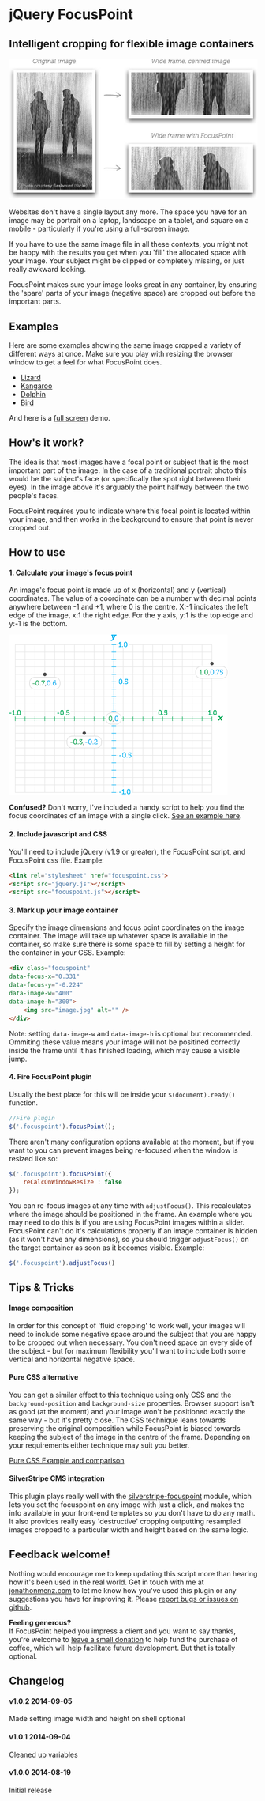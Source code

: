 # jQuery FocusPoint

## Intelligent cropping for flexible image containers

![image](demos/img/demo.jpg?raw=true)

Websites don't have a single layout any more. The space you have for an image may be portrait on a laptop, landscape on a tablet, and square on a mobile - particularly if you're using a full-screen image.

If you have to use the same image file in all these contexts, you might not be happy with the results you get when you 'fill' the allocated space with your image. Your subject might be clipped or completely missing, or just really awkward looking.

FocusPoint makes sure your image looks great in any container, by ensuring the 'spare' parts of your image (negative space) are cropped out before the important parts.

## Examples

Here are some examples showing the same image cropped a variety of different ways at once. Make sure you play with resizing the browser window to get a feel for what FocusPoint does.

* 	[Lizard](http://jonom.github.io/jquery-focuspoint/demos/grid/lizard.html)
* 	[Kangaroo](http://jonom.github.io/jquery-focuspoint/demos/grid/kangaroo.html)
* 	[Dolphin](http://jonom.github.io/jquery-focuspoint/demos/grid/dolphin.html)
* 	[Bird](http://jonom.github.io/jquery-focuspoint/demos/grid/bird.html)

And here is a [full screen](http://jonom.github.io/jquery-focuspoint/demos/full-screen/index.html) demo.

## How's it work?

The idea is that most images have a focal point or subject that is the most important part of the image. In the case of a traditional portrait photo this would be the subject's face (or specifically the spot right between their eyes). In the image above it's arguably the point halfway between the two people's faces.

FocusPoint requires you to indicate where this focal point is located within your image, and then works in the background to ensure that point is never cropped out.


## How to use

#### 1. Calculate your image's focus point

An image's focus point is made up of x (horizontal) and y (vertical) coordinates. The value of a coordinate can be a number with decimal points anywhere between -1 and +1, where 0 is the centre. X:-1 indicates the left edge of the image, x:1 the right edge. For the y axis, y:1 is the top edge and y:-1 is the bottom.

![image](demos/img/grid.png?raw=true)

**Confused?** Don't worry, I've included a handy script to help you find the focus coordinates of an image with a single click. [See an example here](http://jonom.github.io/jquery-focuspoint/demos/helper/index.html).

#### 2. Include javascript and CSS

You'll need to include jQuery (v1.9 or greater), the FocusPoint script, and FocusPoint css file. Example:

```html
<link rel="stylesheet" href="focuspoint.css">
<script src="jquery.js"></script>
<script src="focuspoint.js"></script>
```

#### 3. Mark up your image container

Specify the image dimensions and focus point coordinates on the image container. The image will take up whatever space is available in the container, so make sure there is some space to fill by setting a height for the container in your CSS. Example:

```html
<div class="focuspoint"
data-focus-x="0.331"
data-focus-y="-0.224"
data-image-w="400"
data-image-h="300">
	<img src="image.jpg" alt="" />
</div>
```

Note: setting `data-image-w` and `data-image-h` is optional but recommended. Ommiting these value means your image will not be positined correctly inside the frame until it has finished loading, which may cause a visible jump.

#### 4. Fire FocusPoint plugin

Usually the best place for this will be inside your `$(document).ready()` function.

```javascript
//Fire plugin
$('.focuspoint').focusPoint();
```

There aren't many configuration options available at the moment, but if you want to you can prevent images being re-focused when the window is resized like so:

```javascript
$('.focuspoint').focusPoint({
	reCalcOnWindowResize : false
});
```

You can re-focus images at any time with `adjustFocus()`. This recalculates where the image should be positioned in the frame. An example where you may need to do this is if you are using FocusPoint images within a slider. FocusPoint can't do it's calculations properly if an image container is hidden (as it won't have any dimensions), so you should trigger `adjustFocus()` on the target container as soon as it becomes visible. Example:

```javascript
$('.focuspoint').adjustFocus()
```

## Tips & Tricks

#### Image composition
In order for this concept of 'fluid cropping' to work well, your images will need to include some negative space around the subject that you are happy to be cropped out when necessary. You don't need space on every side of the subject - but for maximum flexibility you'll want to include both some vertical and horizontal negative space.

#### Pure CSS alternative

You can get a similar effect to this technique using only CSS and the `background-position` and `background-size` properties. Browser support isn't as good (at the moment) and your image won't be positioned exactly the same way - but it's pretty close. The CSS technique leans towards preserving the original composition while FocusPoint is biased towards keeping the subject of the image in the centre of the frame. Depending on your requirements either technique may suit you better.

[Pure CSS Example and comparison](http://jonom.github.io/jquery-focuspoint/demos/css-js-comparison/index.html)

#### SilverStripe CMS integration

This plugin plays really well with the [silverstripe-focuspoint](https://github.com/jonom/silverstripe-focuspoint) module, which lets you set the focuspoint on any image with just a click, and makes the info available in your front-end templates so you don't have to do any math. It also provides really easy 'destructive' cropping outputting resampled images cropped to a particular width and height based on the same logic.

## Feedback welcome!

Nothing would encourage me to keep updating this script more than hearing how it's been used in the real world. Get in touch with me at [jonathonmenz.com](http://jonathonmenz.com) to let me know how you've used this plugin or any suggestions you have for improving it. Please [report bugs or issues on github](https://github.com/jonom/jquery-focuspoint/issues).

**Feeling generous?**  
If FocusPoint helped you impress a client and you want to say thanks, you're welcome to [leave a small donation](https://www.paypal.com/cgi-bin/webscr?cmd=_s-xclick&hosted_button_id=5VUDD3ACRC4TC) to help fund the purchase of coffee, which will help facilitate future development. But that is totally optional.

## Changelog

#### v1.0.2 2014-09-05
Made setting image width and height on shell optional
#### v1.0.1 2014-09-04
Cleaned up variables
#### v1.0.0 2014-08-19
Initial release